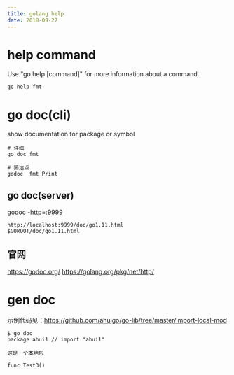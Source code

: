 ```yaml
---
title: golang help 
date: 2018-09-27
---
```

# help command
Use "go help [command]" for more information about a command.

    go help fmt

# go doc(cli)
show documentation for package or symbol

    # 详细
    go doc fmt

    # 简洁点
	godoc  fmt Print 

## go doc(server)
godoc -http=:9999

    http://localhost:9999/doc/go1.11.html
    $GOROOT/doc/go1.11.html

## 官网
https://godoc.org/
https://golang.org/pkg/net/http/

# gen doc
示例代码见：https://github.com/ahuigo/go-lib/tree/master/import-local-mod

    $ go doc
    package ahui1 // import "ahui1"

    这是一个本地包

    func Test3()